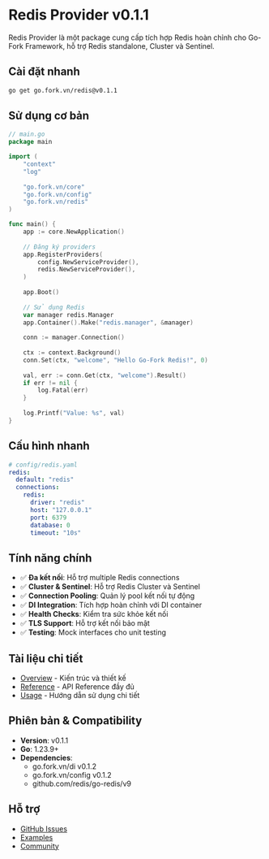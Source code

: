 # Redis Provider v0.1.1

Redis Provider là một package cung cấp tích hợp Redis hoàn chỉnh cho Go-Fork Framework, hỗ trợ Redis standalone, Cluster và Sentinel.

## Cài đặt nhanh

```bash
go get go.fork.vn/redis@v0.1.1
```

## Sử dụng cơ bản

```go
// main.go
package main

import (
    "context"
    "log"
    
    "go.fork.vn/core"
    "go.fork.vn/config"
    "go.fork.vn/redis"
)

func main() {
    app := core.NewApplication()
    
    // Đăng ký providers
    app.RegisterProviders(
        config.NewServiceProvider(),
        redis.NewServiceProvider(),
    )
    
    app.Boot()
    
    // Sử dụng Redis
    var manager redis.Manager
    app.Container().Make("redis.manager", &manager)
    
    conn := manager.Connection()
    
    ctx := context.Background()
    conn.Set(ctx, "welcome", "Hello Go-Fork Redis!", 0)
    
    val, err := conn.Get(ctx, "welcome").Result()
    if err != nil {
        log.Fatal(err)
    }
    
    log.Printf("Value: %s", val)
}
```

## Cấu hình nhanh

```yaml
# config/redis.yaml
redis:
  default: "redis"
  connections:
    redis:
      driver: "redis"
      host: "127.0.0.1"
      port: 6379
      database: 0
      timeout: "10s"
```

## Tính năng chính

- ✅ **Đa kết nối**: Hỗ trợ multiple Redis connections
- ✅ **Cluster & Sentinel**: Hỗ trợ Redis Cluster và Sentinel
- ✅ **Connection Pooling**: Quản lý pool kết nối tự động
- ✅ **DI Integration**: Tích hợp hoàn chỉnh với DI container
- ✅ **Health Checks**: Kiểm tra sức khỏe kết nối
- ✅ **TLS Support**: Hỗ trợ kết nối bảo mật
- ✅ **Testing**: Mock interfaces cho unit testing

## Tài liệu chi tiết

- [Overview](overview.md) - Kiến trúc và thiết kế
- [Reference](reference.md) - API Reference đầy đủ  
- [Usage](usage.md) - Hướng dẫn sử dụng chi tiết

## Phiên bản & Compatibility

- **Version**: v0.1.1
- **Go**: 1.23.9+
- **Dependencies**: 
  - go.fork.vn/di v0.1.2
  - go.fork.vn/config v0.1.2
  - github.com/redis/go-redis/v9

## Hỗ trợ

- [GitHub Issues](https://github.com/go-fork/redis/issues)
- [Examples](https://github.com/go-fork/recipes/tree/main/examples/redis)
- [Community](https://github.com/go-fork/redis/discussions)
